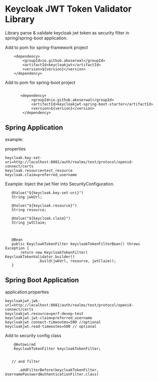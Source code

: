# Keycloak JWT Token Validator Library #


 Library parse & validate keycloak jwt token as security filter in spring/spring-boot application.


Add to pom for spring-framework project

```
    <dependency>
        <groupId>io.github.akoserwal</groupId>
	    <artifactId>keycloakjwt</artifactId>
	    <version>${version}</version>
	</dependency>
```

Add to pom for spring-boot project

```

       <dependency>
            <groupId>io.github.akoserwal</groupId>
            <artifactId>keycloakjwt-spring-boot-starter</artifactId>
            <version>${version}</version>
        </dependency>

```




## Spring Application

example:

properties

```
keycloak.key-set-uri=http://localhost:8081/auth/realms/test/protocol/openid-connect/certs
keycloak.resource=test_resource
keycloak.claim=preferred_username
```


 Example: Inject the jwt filer into SecurityConfiguration.

 ```
    @Value("${keycloak.key-set-uri}")
    String jwkUrl;

    @Value("${keycloak.resource}")
    String resource;

    @Value("${keycloak.claim}")
    String jwtClaim;



    @Bean
    public KeycloakTokenFilter keycloakTokenFilterBean() throws Exception {
        return new KeycloakTokenFilter( KeycloakTokenValidator.builder()
                .build(jwkUrl, resource, jwtClaim));
    }
```



## Spring Boot Application

application.properties

```
keycloakjwt.jwk-url=http://localhost:8081/auth/realms/test/protocol/openid-connect/certs
keycloakjwt.resource=perf-devep-test
keycloakjwt.jwt-claim=preferred_username
keycloakjwt.connect-timeoutms=500 //optional
keycloakjwt.read-timeoutms=500 // optional

```


Add to security config class

```
    @Autowired
    KeycloakTokenFilter keycloakTokenFilter;


   // and filter

      .addFilterBefore(keycloakTokenFilter, UsernamePasswordAuthenticationFilter.class)

```





